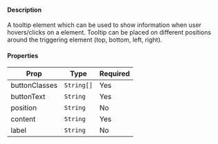 #### Description

A tooltip element which can be used to show information when user hovers/clicks on a element. Tooltip can be placed on different positions around the triggering element (top, bottom, left, right).

#### Properties
| Prop          | Type       | Required |
| ------------- | ---------- | -------- |
| buttonClasses | `String[]` | Yes      |
| buttonText    | `String`   | Yes      |
| position      | `String`   | No       |
| content       | `String`   | Yes      |
| label         | `String`   | No       |
